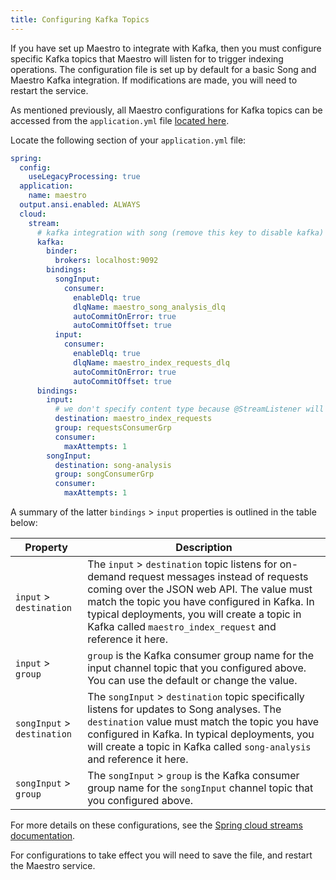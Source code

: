 ```yaml
---
title: Configuring Kafka Topics
---
```


If you have set up Maestro to integrate with Kafka, then you must configure specific Kafka topics that Maestro will listen for to trigger indexing operations. The configuration file is set up by default for a basic Song and Maestro Kafka integration. If modifications are made, you will need to restart the service.

As mentioned previously, all Maestro configurations for Kafka topics can be accessed from the `application.yml` file [located here](https://github.com/overture-stack/maestro/edit/master/maestro-app/src/main/resources/config/application.yml).

Locate the following section of your `application.yml` file:

```yaml
spring:
  config:
    useLegacyProcessing: true
  application:
    name: maestro
  output.ansi.enabled: ALWAYS
  cloud:
    stream:
      # kafka integration with song (remove this key to disable kafka)
      kafka:
        binder:
          brokers: localhost:9092
        bindings:
          songInput:
            consumer:
              enableDlq: true
              dlqName: maestro_song_analysis_dlq
              autoCommitOnError: true
              autoCommitOffset: true
          input:
            consumer:
              enableDlq: true
              dlqName: maestro_index_requests_dlq
              autoCommitOnError: true
              autoCommitOffset: true
      bindings:
        input:
          # we don't specify content type because @StreamListener will handle that
          destination: maestro_index_requests
          group: requestsConsumerGrp
          consumer:
            maxAttempts: 1
        songInput:
          destination: song-analysis
          group: songConsumerGrp
          consumer:
            maxAttempts: 1
```

A summary of the latter `bindings` > `input` properties is outlined in the table below:

| Property | Description |
|--|--|
| `input` > `destination` | The `input` > `destination` topic listens for on-demand request messages instead of requests coming over the JSON web API. The value must match the topic you have configured in Kafka. In typical deployments, you will create a topic in Kafka called `maestro_index_request` and reference it here. |
| `input` > `group` | `group` is the Kafka consumer group name for the input channel topic that you configured above.  You can use the default or change the value. |
| `songInput` > `destination` | The `songInput` > `destination` topic specifically listens for updates to Song analyses. The `destination` value must match the topic you have configured in Kafka. In typical deployments, you will create a topic in Kafka called `song-analysis` and reference it here. |
| `songInput` > `group` | The `songInput` > `group` is the Kafka consumer group name for the `songInput` channel topic that you configured above.|

For more details on these configurations, see the [Spring cloud streams documentation](https://docs.spring.io/spring-cloud-stream/docs/3.0.10.RELEASE/reference/html/spring-cloud-stream.html#_configuration_options).

For configurations to take effect you will need to save the file, and restart the Maestro service.
